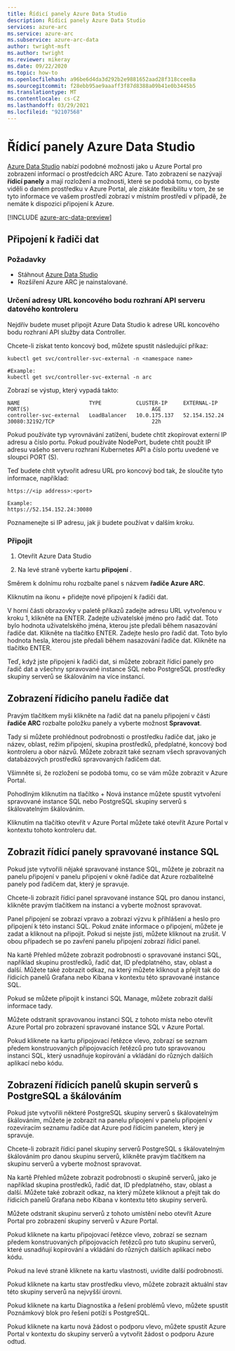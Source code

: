 ```yaml
---
title: Řídicí panely Azure Data Studio
description: Řídicí panely Azure Data Studio
services: azure-arc
ms.service: azure-arc
ms.subservice: azure-arc-data
author: twright-msft
ms.author: twright
ms.reviewer: mikeray
ms.date: 09/22/2020
ms.topic: how-to
ms.openlocfilehash: a96be6d4da3d292b2e9881652aad28f318ccee8a
ms.sourcegitcommit: f28ebb95ae9aaaff3f87d8388a09b41e0b3445b5
ms.translationtype: MT
ms.contentlocale: cs-CZ
ms.lasthandoff: 03/29/2021
ms.locfileid: "92107568"
---
```

# <a name="azure-data-studio-dashboards"></a>Řídicí panely Azure Data Studio

[Azure Data Studio](/sql/azure-data-studio/what-is) nabízí podobné možnosti jako u Azure Portal pro zobrazení informací o prostředcích ARC Azure.  Tato zobrazení se nazývají **řídicí panely** a mají rozložení a možnosti, které se podobá tomu, co byste viděli o daném prostředku v Azure Portal, ale získáte flexibilitu v tom, že se tyto informace ve vašem prostředí zobrazí v místním prostředí v případě, že nemáte k dispozici připojení k Azure.

[!INCLUDE [azure-arc-data-preview](../../../includes/azure-arc-data-preview.md)]

## <a name="connecting-to-a-data-controller"></a>Připojení k řadiči dat

### <a name="prerequisites"></a>Požadavky

- Stáhnout [Azure Data Studio](/sql/azure-data-studio/download-azure-data-studio)
- Rozšíření Azure ARC je nainstalované.

### <a name="determine-the-data-controller-server-api-endpoint-url"></a>Určení adresy URL koncového bodu rozhraní API serveru datového kontroleru

Nejdřív budete muset připojit Azure Data Studio k adrese URL koncového bodu rozhraní API služby data Controller.

Chcete-li získat tento koncový bod, můžete spustit následující příkaz:

```console
kubectl get svc/controller-svc-external -n <namespace name>

#Example:
kubectl get svc/controller-svc-external -n arc
```

Zobrazí se výstup, který vypadá takto:

```console
NAME                      TYPE           CLUSTER-IP     EXTERNAL-IP      PORT(S)                                       AGE
controller-svc-external   LoadBalancer   10.0.175.137   52.154.152.24    30080:32192/TCP                               22h
```

Pokud používáte typ vyrovnávání zatížení, budete chtít zkopírovat externí IP adresu a číslo portu. Pokud používáte NodePort, budete chtít použít IP adresu vašeho serveru rozhraní Kubernetes API a číslo portu uvedené ve sloupci PORT (S).

Teď budete chtít vytvořit adresu URL pro koncový bod tak, že sloučíte tyto informace, například:

```console
https://<ip address>:<port>

Example:
https://52.154.152.24:30080
```

Poznamenejte si IP adresu, jak ji budete používat v dalším kroku.

### <a name="connect"></a>Připojit

1. Otevřít Azure Data Studio

1. Na levé straně vyberte kartu **připojení** .

Směrem k dolnímu rohu rozbalte panel s názvem **řadiče Azure ARC**.

Kliknutím na ikonu + přidejte nové připojení k řadiči dat.

V horní části obrazovky v paletě příkazů zadejte adresu URL vytvořenou v kroku 1, klikněte na ENTER.
Zadejte uživatelské jméno pro řadič dat.  Toto bylo hodnota uživatelského jména, kterou jste předali během nasazování řadiče dat.  Klikněte na tlačítko ENTER.
Zadejte heslo pro řadič dat.  Toto bylo hodnota hesla, kterou jste předali během nasazování řadiče dat. Klikněte na tlačítko ENTER.

Teď, když jste připojeni k řadiči dat, si můžete zobrazit řídicí panely pro řadič dat a všechny spravované instance SQL nebo PostgreSQL prostředky skupiny serverů se škálováním na více instancí.

## <a name="view-the-data-controller-dashboard"></a>Zobrazení řídicího panelu řadiče dat

Pravým tlačítkem myši klikněte na řadič dat na panelu připojení v části **řadiče ARC** rozbalte položku panely a vyberte možnost **Spravovat**.

Tady si můžete prohlédnout podrobnosti o prostředku řadiče dat, jako je název, oblast, režim připojení, skupina prostředků, předplatné, koncový bod kontroleru a obor názvů.  Můžete zobrazit také seznam všech spravovaných databázových prostředků spravovaných řadičem dat.

Všimněte si, že rozložení se podobá tomu, co se vám může zobrazit v Azure Portal.

Pohodlným kliknutím na tlačítko + Nová instance můžete spustit vytvoření spravované instance SQL nebo PostgreSQL skupiny serverů s škálovatelným škálováním.

Kliknutím na tlačítko otevřít v Azure Portal můžete také otevřít Azure Portal v kontextu tohoto kontroleru dat.

## <a name="view-the-sql-managed-instance-dashboards"></a>Zobrazit řídicí panely spravované instance SQL

Pokud jste vytvořili nějaké spravované instance SQL, můžete je zobrazit na panelu připojení v panelu připojení v okně řadiče dat Azure rozbalitelné panely pod řadičem dat, který je spravuje.

Chcete-li zobrazit řídicí panel spravované instance SQL pro danou instanci, klikněte pravým tlačítkem na instanci a vyberte možnost spravovat.

Panel připojení se zobrazí vpravo a zobrazí výzvu k přihlášení a heslo pro připojení k této instanci SQL. Pokud znáte informace o připojení, můžete je zadat a kliknout na připojit.  Pokud si nejste jisti, můžete kliknout na zrušit.  V obou případech se po zavření panelu připojení zobrazí řídicí panel.

Na kartě Přehled můžete zobrazit podrobnosti o spravované instanci SQL, například skupinu prostředků, řadič dat, ID předplatného, stav, oblast a další.  Můžete také zobrazit odkaz, na který můžete kliknout a přejít tak do řídicích panelů Grafana nebo Kibana v kontextu této spravované instance SQL.

Pokud se můžete připojit k instanci SQL Manage, můžete zobrazit další informace tady.

Můžete odstranit spravovanou instanci SQL z tohoto místa nebo otevřít Azure Portal pro zobrazení spravované instance SQL v Azure Portal.

Pokud kliknete na kartu připojovací řetězce vlevo, zobrazí se seznam předem konstruovaných připojovacích řetězců pro tuto spravovanou instanci SQL, který usnadňuje kopírování a vkládání do různých dalších aplikací nebo kódu.

## <a name="view-the-postgresql-hyperscale-server-group-dashboards"></a>Zobrazení řídicích panelů skupin serverů s PostgreSQL a škálováním

Pokud jste vytvořili některé PostgreSQL skupiny serverů s škálovatelným škálováním, můžete je zobrazit na panelu připojení v panelu připojení v rozevíracím seznamu řadiče dat Azure pod řídicím panelem, který je spravuje.

Chcete-li zobrazit řídicí panel skupiny serverů PostgreSQL s škálovatelným škálováním pro danou skupinu serverů, klikněte pravým tlačítkem na skupinu serverů a vyberte možnost spravovat.

Na kartě Přehled můžete zobrazit podrobnosti o skupině serverů, jako je například skupina prostředků, řadič dat, ID předplatného, stav, oblast a další.  Můžete také zobrazit odkaz, na který můžete kliknout a přejít tak do řídicích panelů Grafana nebo Kibana v kontextu této skupiny serverů.

Můžete odstranit skupinu serverů z tohoto umístění nebo otevřít Azure Portal pro zobrazení skupiny serverů v Azure Portal.

Pokud kliknete na kartu připojovací řetězce vlevo, zobrazí se seznam předem konstruovaných připojovacích řetězců pro tuto skupinu serverů, které usnadňují kopírování a vkládání do různých dalších aplikací nebo kódu.

Pokud na levé straně kliknete na kartu vlastnosti, uvidíte další podrobnosti.

Pokud kliknete na kartu stav prostředku vlevo, můžete zobrazit aktuální stav této skupiny serverů na nejvyšší úrovni.

Pokud kliknete na kartu Diagnostika a řešení problémů vlevo, můžete spustit Poznámkový blok pro řešení potíží s PostgreSQL.

Pokud kliknete na kartu nová žádost o podporu vlevo, můžete spustit Azure Portal v kontextu do skupiny serverů a vytvořit žádost o podporu Azure odtud.